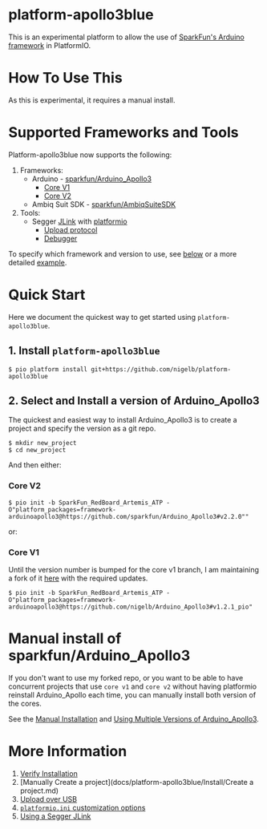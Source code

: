 # platform-apollo3blue
This is an experimental platform to allow the use of [SparkFun's Arduino framework](https://github.com/sparkfun/Arduino_Apollo3) in PlatformIO.

# How To Use This
As this is experimental, it requires a manual install.

# Supported Frameworks and Tools

Platform-apollo3blue now supports the following: 

1. Frameworks:
    * Arduino - [sparkfun/Arduino_Apollo3](https://github.com/sparkfun/Arduino_Apollo3)
        * [Core V1](https://github.com/sparkfun/Arduino_Apollo3/tree/v1)
        * [Core V2](https://github.com/sparkfun/Arduino_Apollo3)
    * Ambiq Suit SDK - [sparkfun/AmbiqSuiteSDK](https://github.com/sparkfun/AmbiqSuiteSDK.git)
2. Tools:
    * Segger [JLink](https://www.segger.com/products/debug-probes/j-link/) with [platformio](https://docs.platformio.org/en/latest/plus/debug-tools/jlink.html)
        * [Upload protocol](docs/platform-apollo3blue/UsingSeggerJLink.md#upload-firmware) 
        * [Debugger](docs/platform-apollo3blue/UsingSeggerJLink.md#debug-firmware)

To specify which framework and version to use, see [below](#specifying-the-version-of-sparkfunarduino_apollo3) or a more detailed [example](docs/platform-apollo3blue/UsingMultipleVersionsOfArduino_Apollo3.md).
    
# Quick Start
Here we document the quickest way to get started using `platform-apollo3blue`. 

## 1. Install `platform-apollo3blue`
````
$ pio platform install git+https://github.com/nigelb/platform-apollo3blue
````

## 2. Select and Install a version of Arduino_Apollo3
The quickest and easiest way to install Arduino_Apollo3 is to create a project and specify the version as a git repo.

```
$ mkdir new_project
$ cd new_project
```

And then either:
### Core V2
```
$ pio init -b SparkFun_RedBoard_Artemis_ATP -O"platform_packages=framework-arduinoapollo3@https://github.com/sparkfun/Arduino_Apollo3#v2.2.0""
```

or:
### Core V1
Until the version number is bumped for the core v1 branch, I am maintaining a fork of it [here](https://github.com/nigelb/Arduino_Apollo3) with the required updates.
```
$ pio init -b SparkFun_RedBoard_Artemis_ATP -O"platform_packages=framework-arduinoapollo3@https://github.com/nigelb/Arduino_Apollo3#v1.2.1_pio"
```

# Manual install of sparkfun/Arduino_Apollo3
If you don't want to use my forked repo, or you want to be able to have concurrent projects that use `core v1` and `core v2`
without having platformio reinstall Arduino_Apollo each time, you can manually install both version
of the cores.

See the [Manual Installation](docs/install/Manual.md) and [Using Multiple Versions of Arduino_Apollo3](docs/UsingMultipleVersionsOfArduino_Apollo3).

# More Information

1. [Verify Installation](docs/platform-apollo3blue/Install/Verify.md)
2. [Manually Create a project](docs/platform-apollo3blue/Install/Create a project.md)
3. [Upload over USB](docs/platform-apollo3blue/Install/Upload.md)
4. [`platformio.ini` customization options](docs/platform-apollo3blue/PlatformIO_ini_Options.md)
5. [Using a Segger JLink](docs/platform-apollo3blue/UsingSeggerJLink.md)